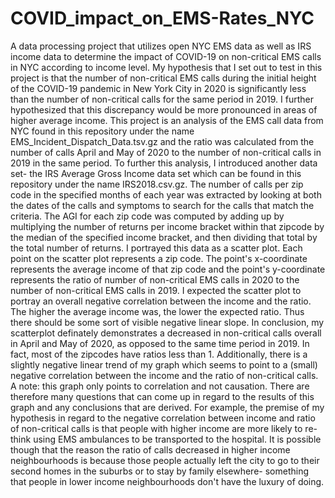 # COVID_impact_on_EMS-Rates_NYC
A data processing project that utilizes open NYC EMS data as well as IRS income data to determine the impact of COVID-19 on non-critical EMS calls in NYC according to income level.
My hypothesis that I set out to test in this project is that the number of non-critical EMS calls during the initial height of the  COVID-19 pandemic in New York City in 2020 is significantly less than the number of non-critical calls for the same period in 2019. I further hypothesized that this discrepancy would be more pronounced in areas of higher average income.
	This project is an analysis of the EMS call data from NYC found in this repository under the name EMS_Incident_Dispatch_Data.tsv.gz and the ratio was calculated from the number of calls April and May of 2020 to the number of non-critical calls in 2019 in the same period. To further this analysis, I introduced another data set- the IRS Average Gross Income data set which can be found in this repository under the name IRS2018.csv.gz. The number of calls per zip code in the specified months of each year was extracted by looking at both the dates of the calls and symptoms to search for the calls that match the criteria. The AGI for each zip code was computed by adding up by multiplying the number of returns per income bracket within that zipcode by the median of the specified income bracket, and then dividing that total by the total number of returns. I portrayed this data as a scatter plot. Each point on the scatter plot represents a zip code. The point's x-coordinate represents the average income of that zip code and the point's y-coordinate represents the ratio of number of non-critical EMS calls in 2020 to the number of non-critical EMS calls in 2019.
	I expected the scatter plot to portray an overall negative correlation between the income and the ratio. The higher the average income was, the lower the expected ratio. Thus there should be some sort of visible negative linear slope.
	In conclusion, my scatterplot definately demonstrates a decreased in non-critical calls overall in April and May of 2020, as opposed to the same time period in 2019. In fact, most of the zipcodes have ratios less than 1. Additionally, there is a slightly negative linear trend of my graph which seems to point to a (small) negative correlation between the income and the ratio of non-critical calls.
	A note: this graph only points to correlation and not causation. There are therefore many questions that can come up in regard to the results of this graph and any conclusions that are derived. For example, the premise of my hypothesis in regard to the negative correlation between income and ratio of non-critical calls is that people with higher income are more likely to re-think using EMS ambulances to be transported to the hospital. It is possible though that the reason the ratio of calls decreased in higher income neighbourhoods is because those people actually left the city to go to their second homes in the suburbs or to stay by family elsewhere- something that people in lower income neighbourhoods don't have the luxury of doing.
